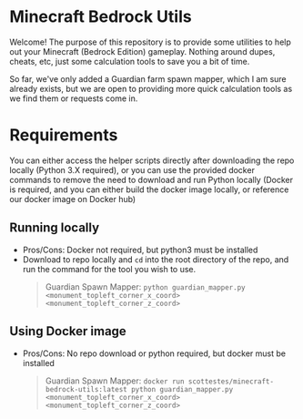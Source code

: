 # Minecraft Bedrock Utils

Welcome!  The purpose of this repository is to provide some utilities to help out your Minecraft (Bedrock Edition) gameplay.  Nothing around dupes, cheats, etc, just some calculation tools to save you a bit of time.

So far, we've only added a Guardian farm spawn mapper, which I am sure already exists, but we are open to providing more quick calculation tools as we find them or requests come in. 

# Requirements

You can either access the helper scripts directly after downloading the repo locally (Python 3.X required), or you can use the provided docker commands to remove the need to download and run Python locally (Docker is required, and you can either build the docker image locally, or reference our docker image on Docker hub)

## Running locally
- Pros/Cons:  Docker not required, but python3 must be installed
- Download to repo locally and `cd` into the root directory of the repo, and run the command for the tool you wish to use.
	> Guardian Spawn Mapper: `python guardian_mapper.py <monument_topleft_corner_x_coord> <monument_topleft_corner_z_coord>`

## Using Docker image

- Pros/Cons: No repo download or python required, but docker must be installed
	> Guardian Spawn Mapper: `docker run scottestes/minecraft-bedrock-utils:latest python guardian_mapper.py <monument_topleft_corner_x_coord> <monument_topleft_corner_z_coord>`

